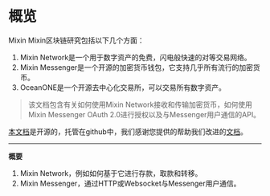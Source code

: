 # 概览
Mixin Mixin区块链研究包括以下几个方面：

1. Mixin Network是一个用于数字资产的免费，闪电般快速的对等交易网络。
2. Mixin Messenger是一个开源的加密货币钱包，它支持几乎所有流行的加密货币。
3. OceanONE是一个开源去中心化交易所，可以交易所有数字资产。

> 该文档包含有关如何使用Mixin Network接收和传输加密货币，如何使用Mixin Messenger OAuth 2.0进行授权以及与Messenger用户通信的API。

[本文档](https://developers.mixin.one/api/)是开源的，托管在github中，我们感谢您提供的帮助我们改进的[文档](https://developers.mixin.one/api/)。

---

**概要**
1. Mixin Network，例如如何基于它进行存款，取款和转移。
2. Mixin Messenger，通过HTTP或Websocket与Messenger用户通信。